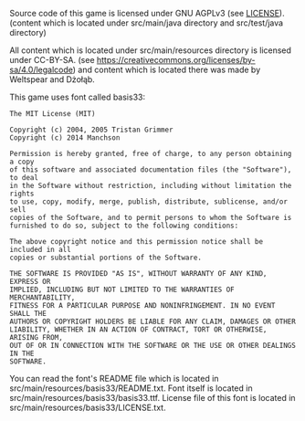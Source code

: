 Source code of this game is licensed under GNU AGPLv3 (see [LICENSE](LICENSE)).
(content which is located under src/main/java directory and src/test/java directory)

All content which is located under src/main/resources directory is licensed under
CC-BY-SA. (see https://creativecommons.org/licenses/by-sa/4.0/legalcode) and content which is located there was made by 
Weltspear and Dżołąb.

This game uses font called basis33:
```
The MIT License (MIT)

Copyright (c) 2004, 2005 Tristan Grimmer
Copyright (c) 2014 Manchson

Permission is hereby granted, free of charge, to any person obtaining a copy
of this software and associated documentation files (the "Software"), to deal
in the Software without restriction, including without limitation the rights
to use, copy, modify, merge, publish, distribute, sublicense, and/or sell
copies of the Software, and to permit persons to whom the Software is
furnished to do so, subject to the following conditions:

The above copyright notice and this permission notice shall be included in all
copies or substantial portions of the Software.

THE SOFTWARE IS PROVIDED "AS IS", WITHOUT WARRANTY OF ANY KIND, EXPRESS OR
IMPLIED, INCLUDING BUT NOT LIMITED TO THE WARRANTIES OF MERCHANTABILITY,
FITNESS FOR A PARTICULAR PURPOSE AND NONINFRINGEMENT. IN NO EVENT SHALL THE
AUTHORS OR COPYRIGHT HOLDERS BE LIABLE FOR ANY CLAIM, DAMAGES OR OTHER
LIABILITY, WHETHER IN AN ACTION OF CONTRACT, TORT OR OTHERWISE, ARISING FROM,
OUT OF OR IN CONNECTION WITH THE SOFTWARE OR THE USE OR OTHER DEALINGS IN THE
SOFTWARE.
```

You can read the font's README file which is located in src/main/resources/basis33/README.txt. 
Font itself is located in src/main/resources/basis33/basis33.ttf. License file of this font is located in 
src/main/resources/basis33/LICENSE.txt.

